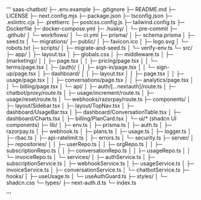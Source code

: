 '''
saas-chatbot/
├─ .env.example
├─ .gitignore
├─ README.md
├─ LICENSE
├─ next.config.mjs
├─ package.json
├─ tsconfig.json
├─ .eslintrc.cjs
├─ .prettierrc
├─ postcss.config.js
├─ tailwind.config.ts
├─ Dockerfile
├─ docker-compose.yml
├─ .husky/
│  └─ pre-commit
├─ .github/
│  └─ workflows/
│     └─ ci.yml
├─ prisma/
│  ├─ schema.prisma
│  ├─ seed.ts
│  └─ migrations/
├─ public/
│  ├─ favicon.ico
│  ├─ logo.svg
│  └─ robots.txt
├─ scripts/
│  ├─ migrate-and-seed.ts
│  └─ verify-env.ts
└─ src/
   ├─ app/
   │  ├─ layout.tsx
   │  ├─ globals.css
   │  ├─ middleware.ts
   │  ├─ (marketing)/
   │  │  ├─ page.tsx
   │  │  ├─ pricing/page.tsx
   │  │  └─ terms/page.tsx
   │  ├─ (auth)/
   │  │  ├─ sign-in/page.tsx
   │  │  └─ sign-up/page.tsx
   │  ├─ dashboard/
   │  │  ├─ layout.tsx
   │  │  ├─ page.tsx
   │  │  ├─ usage/page.tsx
   │  │  ├─ conversations/page.tsx
   │  │  ├─ analytics/page.tsx
   │  │  └─ billing/page.tsx
   │  └─ api/
   │     ├─ auth/[...nextauth]/route.ts
   │     ├─ chatbot/proxy/route.ts
   │     ├─ usage/increment/route.ts
   │     ├─ usage/reset/route.ts
   │     └─ webhooks/razorpay/route.ts
   ├─ components/
   │  ├─ layout/Sidebar.tsx
   │  ├─ layout/TopNav.tsx
   │  ├─ dashboard/UsageBar.tsx
   │  ├─ dashboard/ConversationTable.tsx
   │  ├─ dashboard/Charts.tsx
   │  ├─ billing/PlanCard.tsx
   │  └─ ui/* (shadcn UI components)
   ├─ lib/
   │  ├─ env.ts
   │  ├─ prisma.ts
   │  ├─ auth.ts
   │  ├─ razorpay.ts
   │  ├─ webhook.ts
   │  ├─ plans.ts
   │  ├─ usage.ts
   │  ├─ logger.ts
   │  ├─ rbac.ts
   │  ├─ api-ratelimit.ts
   │  ├─ errors.ts
   │  └─ security.ts
   ├─ server/
   │  ├─ repositories/
   │  │  ├─ userRepo.ts
   │  │  ├─ orgRepo.ts
   │  │  ├─ subscriptionRepo.ts
   │  │  ├─ conversationRepo.ts
   │  │  ├─ usageRepo.ts
   │  │  └─ invoiceRepo.ts
   │  └─ services/
   │     ├─ authService.ts
   │     ├─ subscriptionService.ts
   │     ├─ webhookService.ts
   │     ├─ usageService.ts
   │     ├─ invoiceService.ts
   │     ├─ conversationService.ts
   │     └─ chatbotService.ts
   ├─ hooks/
   │  ├─ useUsage.ts
   │  └─ useAuthGuard.ts
   ├─ styles/
   │  └─ shadcn.css
   └─ types/
      ├─ next-auth.d.ts
      └─ index.ts

'''